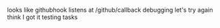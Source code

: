 looks like githubhook listens at /github/callback
debugging
let's try again
think I got it
testing tasks

